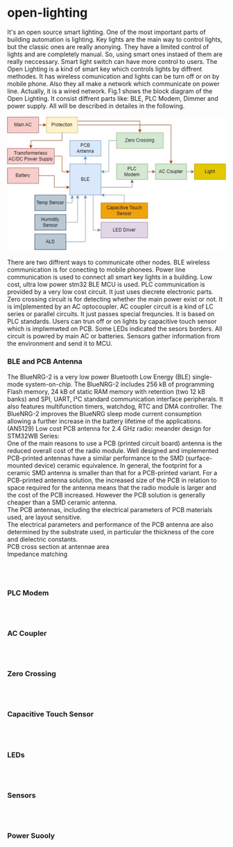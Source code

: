 # open-lighting
It's an open source smart lighting.
One of the most important parts of building automation is lighting. Key lights are the main way to control lights, but the classic ones are really anonying.
They have a limited control of lights and are completely manual. So, using smart ones instaed of them are really neccessary. Smart light switch can have more control to users.
The Open Lighting is a kind of smart key which controls lights by diffrent methodes. It has wireless comunication and lights can be turn off or on by mobile phone.
Also they all make a network which communicate on power line. Actually, it is a wired network.
Fig.1 shows the block diagram of the Open Lighting. It consist diffrent parts like: BLE, PLC Modem, Dimmer and power supply. All will be described in detailes in the following.
<br/><br/>
![alt text](https://github.com/hosein-mokarian/open-lighting/blob/main/Fig/me.jpg?raw=true)
<br/><br/>
There are two diffrent ways to communicate other nodes. BLE wireless communication is for conecting to mobile phonees.
Power line communication is used to connect all smart key lights in a building.
Low cost, ultra low power stm32 BLE MCU is used.
PLC communication is provided by a very low cost circuit. It just uses diecrete electronic parts.
Zero crossing circuit is for detecting whether the main power exist or not. It is im[plemented by an AC optocoupler.
AC coupler circuit is a kind of LC series or parallel circuits. It just passes special frequncies. It is based on PLC standards.
Users can trun off or on lights by capacitive touch sensor which is implwmwted on PCB.
Some LEDs indicated the sesors borders.
All circuit is powred by main AC or batteries.
Sensors gather information from the environment and send it to MCU.

<h3>BLE and PCB Antenna</h3>
The BlueNRG-2 is a very low power Bluetooth Low Energy (BLE) single-mode system-on-chip. The BlueNRG-2 includes 256 kB of programming Flash memory, 24 kB of static RAM memory with retention (two 12 kB banks) and SPI, UART, I²C standard communication interface peripherals. It also features multifunction timers, watchdog, RTC and DMA controller. The BlueNRG-2 improves the BlueNRG sleep mode current consumption allowing a further increase in the battery lifetime of the applications.
<br/>
(AN5129) Low cost PCB antenna for 2.4 GHz radio: meander design for STM32WB Series:
<br/>
One of the main reasons to use a PCB (printed circuit board) antenna is the reduced overall cost of the radio module. Well
designed and implemented PCB-printed antennas have a similar performance to the SMD (surface-mounted device) ceramic
equivalence. In general, the footprint for a ceramic SMD antenna is smaller than that for a PCB-printed variant. For a PCB-printed antenna
solution, the increased size of the PCB in relation to space required for the antenna means that the radio module is larger and
the cost of the PCB increased. However the PCB solution is generally cheaper than a SMD ceramic antenna.
<br/>
The PCB antennas, including the electrical parameters of PCB materials used, are layout sensitive. 
<br/>
The electrical parameters and performance of the PCB antenna are also determined by the substrate used, in
particular the thickness of the core and dielectric constants.
<br/>
PCB cross section at antennae area
<br/>
Impedance matching
<br/>

<br/><br/>
<h3>PLC Modem</h3>
<br/><br/>
<h3>AC Coupler</h3>
<br/><br/>
<h3>Zero Crossing</h3>
<br/><br/>
<h3>Capacitive Touch Sensor</h3>
<br/><br/>
<h3>LEDs</h3>
<br/><br/>
<h3>Sensors</h3>
<br/><br/>
<h3>Power Suooly</h3>
<br/><br/>
